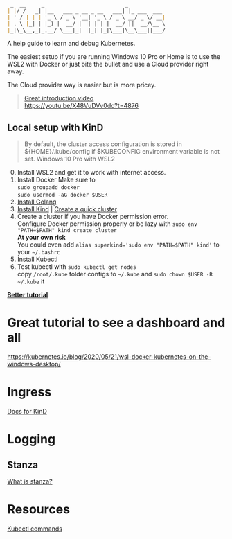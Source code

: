```kubernetes.md
 _  __     _                          _
| |/ /   _| |__   ___ _ __ _ __   ___| |_ ___  ___
| ' / | | | '_ \ / _ \ '__| '_ \ / _ \ __/ _ \/ __|
| . \ |_| | |_) |  __/ |  | | | |  __/ ||  __/\__ \
|_|\_\__,_|_.__/ \___|_|  |_| |_|\___|\__\___||___/
```  

A help guide to learn and debug Kubernetes.   


The easiest setup if you are running Windows 10 Pro or Home is to use the WSL2 with Docker or just bite the bullet and use a Cloud provider right away.

The Cloud provider way is easier but is more pricey.

> [Great introduction video](https://www.youtube.com/watch?v=X48VuDVv0do)  
https://youtu.be/X48VuDVv0do?t=4876

## Local setup with KinD    
> By default, the cluster access configuration is stored in ${HOME}/.kube/config if $KUBECONFIG environment variable is not set.
Windows 10 Pro with WSL2  

0. Install WSL2 and get it to work with internet access.
1. Install Docker 
    Make sure to  
    `sudo groupadd docker`  
    `sudo usermod -aG docker $USER`  
2. [Install Golang](https://medium.com/@benzbraunstein/how-to-install-and-setup-golang-development-under-wsl-2-4b8ca7720374)
3. [Install Kind](https://kind.sigs.k8s.io/) | [Create a quick cluster](https://kind.sigs.k8s.io/docs/user/quick-start#interacting-with-your-cluster)
4. Create a cluster if you have Docker permission error.   
    Configure Docker permission properly or be lazy with `sudo env "PATH=$PATH" kind create cluster`   
    **At your  own risk**   
    You could even add `alias superkind='sudo env "PATH=$PATH" kind'` to your `~/.bashrc`  
5. Install Kubectl
6. Test kubectl with `sudo kubectl get nodes`  
    copy `/root/.kube` folder configs to `~/.kube` and `sudo chown $USER -R ~/.kube` it  

[**Better tutorial**](https://www.baeldung.com/ops/kubernetes-kind)

# Great tutorial to see a dashboard and all
https://kubernetes.io/blog/2020/05/21/wsl-docker-kubernetes-on-the-windows-desktop/

# Ingress  
[Docs for KinD](https://kind.sigs.k8s.io/docs/user/ingress/)  

# Logging  

## Stanza  
[What is stanza?](https://isitobservable.io/open-telemetry/what-is-stanza-and-what-does-it-do)

# Resources  
[Kubectl commands](https://kubernetes.io/docs/reference/generated/kubectl/kubectl-commands)